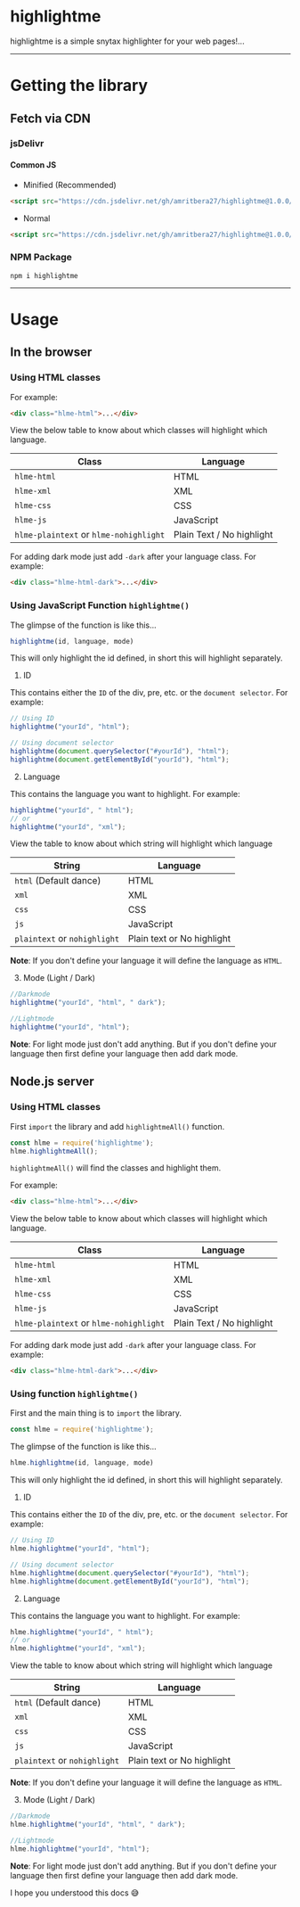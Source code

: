 # highlightme
highlightme is a simple snytax highlighter for your web pages!...

***

# Getting the library
## Fetch via CDN
### jsDelivr
#### Common JS
- Minified (Recommended)
``` html
<script src="https://cdn.jsdelivr.net/gh/amritbera27/highlightme@1.0.0/cdn/highlightme.min.js"></script>
```
- Normal
``` html
<script src="https://cdn.jsdelivr.net/gh/amritbera27/highlightme@1.0.0/cdn/highlightme.js"></script>
```

### NPM Package
```
npm i highlightme
```

***

# Usage
## In the browser
### Using HTML classes
For example:
``` html
<div class="hlme-html">...</div>
```
View the below table to know about which classes will highlight which language.

| Class | Language |
| ----- | -------- |
| ` hlme-html ` | HTML |
| ` hlme-xml ` | XML |
| ` hlme-css ` | CSS |
| ` hlme-js ` | JavaScript |
| ` hlme-plaintext ` or ` hlme-nohighlight ` | Plain Text / No highlight |

For adding dark mode just add ` -dark ` after your language class.
For example:
``` html
<div class="hlme-html-dark">...</div>
```

### Using JavaScript Function ` highlightme() `
The glimpse of the function is like this...
``` javascript
highlightme(id, language, mode)
```

This will only highlight the id defined, in short this will highlight separately.

1. ID

This contains either the ` ID ` of the div, pre, etc. or the ` document selector `. For example:
``` javascript
// Using ID
highlightme("yourId", "html");

// Using document selector
highlightme(document.querySelector("#yourId"), "html");
highlightme(document.getElementById("yourId"), "html");
```
2. Language

This contains the language you want to highlight. For example:
``` javascript
highlightme("yourId", " html");
// or
highlightme("yourId", "xml");
```

View the table to know about which string will highlight which language

| String | Language |
| ------ | -------- |
| ` html ` (Default dance) | HTML |
| ` xml ` | XML |
| ` css ` | CSS |
| ` js ` | JavaScript |
| ` plaintext ` or ` nohighlight ` | Plain text or No highlight |

**Note**: If you don't define your language it will define the language as ` HTML `.


3. Mode (Light / Dark)
``` javascript
//Darkmode
highlightme("yourId", "html", " dark");

//Lightmode
highlightme("yourId", "html");
```

**Note**: For light mode just don't add anything. But if you don't define your language then first define your language then add dark mode.

## Node.js server
### Using HTML classes
First ` import ` the library and add ` highlightmeAll() ` function.
```  javaScript
const hlme = require('highlightme');
hlme.highlightmeAll();
```
` highlightmeAll() ` will find the classes and highlight them.

For example:
``` html
<div class="hlme-html">...</div>
```
View the below table to know about which classes will highlight which language.

| Class | Language |
| ----- | -------- |
| ` hlme-html ` | HTML |
| ` hlme-xml ` | XML |
| ` hlme-css ` | CSS |
| ` hlme-js ` | JavaScript |
| ` hlme-plaintext ` or ` hlme-nohighlight ` | Plain Text / No highlight |

For adding dark mode just add ` -dark ` after your language class.
For example:
``` html
<div class="hlme-html-dark">...</div>
```

### Using function ` highlightme() `

First and the main thing is to ` import ` the library.
``` javascript
const hlme = require('highlightme');
```

The glimpse of the function is like this...
``` javascript
hlme.highlightme(id, language, mode)
```

This will only highlight the id defined, in short this will highlight separately.

1. ID

This contains either the ` ID ` of the div, pre, etc. or the ` document selector `. For example:
``` javascript
// Using ID
hlme.highlightme("yourId", "html");

// Using document selector
hlme.highlightme(document.querySelector("#yourId"), "html");
hlme.highlightme(document.getElementById("yourId"), "html");
```
2. Language

This contains the language you want to highlight. For example:
``` javascript
hlme.highlightme("yourId", " html");
// or
hlme.highlightme("yourId", "xml");
```

View the table to know about which string will highlight which language

| String | Language |
| ------ | -------- |
| ` html ` (Default dance) | HTML |
| ` xml ` | XML |
| ` css ` | CSS |
| ` js ` | JavaScript |
| ` plaintext ` or ` nohighlight ` | Plain text or No highlight |

**Note**: If you don't define your language it will define the language as ` HTML `.


3. Mode (Light / Dark)
``` javascript
//Darkmode
hlme.highlightme("yourId", "html", " dark");

//Lightmode
hlme.highlightme("yourId", "html");
```

**Note**: For light mode just don't add anything. But if you don't define your language then first define your language then add dark mode.

I hope you understood this docs 😅